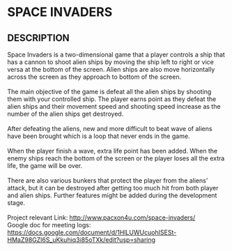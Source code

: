 # SPACE INVADERS
## DESCRIPTION <br>

Space Invaders is a two-dimensional game that a player controls a ship that has a cannon to shoot alien ships by moving the ship left to right or vice versa at the bottom of the screen. Alien ships are also move horizontally across the screen as they approach to bottom of the screen.<br><br>
The main objective of the game is defeat all the alien ships by shooting them with your controlled ship. The player earns point as they defeat the alien ships and their movement speed and shooting speed increase as the number of the alien ships get destroyed. <br><br>
After defeating the aliens, new and more difficult to beat wave of aliens have been brought which is a loop that never ends in the game. <br><br>
When the player finish a wave, extra life point has been added. When the enemy ships reach the bottom of the screen or the player loses all the extra life, the game will be over. <br><br>
There are also various bunkers that protect the player from the aliens’ attack, but it can be destroyed after getting too much hit from both player and alien ships.
Further features might be added during the development stage.<br><br>
Project relevant Link: http://www.pacxon4u.com/space-invaders/ <br>
Google doc for meeting logs: https://docs.google.com/document/d/1HlLUWUcuohISESt-HMaZ98GZl6S_uKkuhiq3i85oTXk/edit?usp=sharing